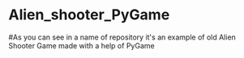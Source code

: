 # Alien_shooter_PyGame
#As you can see in a name of repository it's an example of old Alien Shooter Game made with a help of PyGame 
